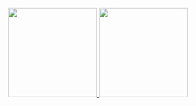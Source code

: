 
<p align="center">
<a href="https://github.com/ampob085">
  <img height="180em" src="https://github-readme-stats-eight-theta.vercel.app/api?username=ampob0&show_icons=true&theme=algolia&include_all_commits=true&count_private=true"/>
  <img height="180em" src="https://github-readme-stats-eight-theta.vercel.app/api/top-langs/?username=ampob0&layout=compact&langs_count=8&theme=algolia"/>
</a>
</p>
